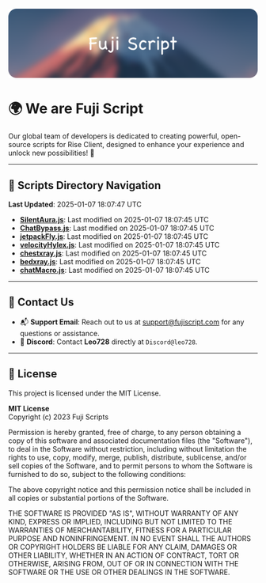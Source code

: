 ![Banner](.github/b.webp)

# 🌍 **We are Fuji Script**

Our global team of developers is dedicated to creating powerful, open-source scripts for Rise Client, designed to enhance your experience and unlock new possibilities! 🌟

---
<!-- SCRIPTS_NAVIGATION_START -->
## 📂 **Scripts Directory Navigation**

**Last Updated**: 2025-01-07 18:07:47 UTC

- **[SilentAura.js](scripts/SilentAura.js)**: Last modified on 2025-01-07 18:07:45 UTC
- **[ChatBypass.js](scripts/ChatBypass.js)**: Last modified on 2025-01-07 18:07:45 UTC
- **[jetpackFly.js](scripts/jetpackFly.js)**: Last modified on 2025-01-07 18:07:45 UTC
- **[velocityHylex.js](scripts/velocityHylex.js)**: Last modified on 2025-01-07 18:07:45 UTC
- **[chestxray.js](scripts/chestxray.js)**: Last modified on 2025-01-07 18:07:45 UTC
- **[bedxray.js](scripts/bedxray.js)**: Last modified on 2025-01-07 18:07:45 UTC
- **[chatMacro.js](scripts/chatMacro.js)**: Last modified on 2025-01-07 18:07:45 UTC

<!-- SCRIPTS_NAVIGATION_END -->

---

## 💬 **Contact Us**  
- 📬 **Support Email**: Reach out to us at [support@fujiscript.com](mailto:support@fujiscript.com) for any questions or assistance.  
- 💬 **Discord**: Contact **Leo728** directly at `Discord@leo728`.

---

## 📜 **License**

This project is licensed under the MIT License.  

**MIT License**  
Copyright (c) 2023 Fuji Scripts  

Permission is hereby granted, free of charge, to any person obtaining a copy of this software and associated documentation files (the "Software"), to deal in the Software without restriction, including without limitation the rights to use, copy, modify, merge, publish, distribute, sublicense, and/or sell copies of the Software, and to permit persons to whom the Software is furnished to do so, subject to the following conditions:  

The above copyright notice and this permission notice shall be included in all copies or substantial portions of the Software.  

THE SOFTWARE IS PROVIDED "AS IS", WITHOUT WARRANTY OF ANY KIND, EXPRESS OR IMPLIED, INCLUDING BUT NOT LIMITED TO THE WARRANTIES OF MERCHANTABILITY, FITNESS FOR A PARTICULAR PURPOSE AND NONINFRINGEMENT. IN NO EVENT SHALL THE AUTHORS OR COPYRIGHT HOLDERS BE LIABLE FOR ANY CLAIM, DAMAGES OR OTHER LIABILITY, WHETHER IN AN ACTION OF CONTRACT, TORT OR OTHERWISE, ARISING FROM, OUT OF OR IN CONNECTION WITH THE SOFTWARE OR THE USE OR OTHER DEALINGS IN THE SOFTWARE.  
